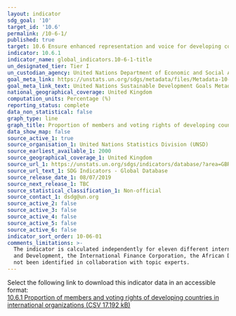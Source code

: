 ```yaml
---
layout: indicator
sdg_goal: '10'
target_id: '10.6'
permalink: /10-6-1/
published: true
target: 10.6 Ensure enhanced representation and voice for developing countries in decision-making in global international economic and financial institutions in order to deliver more effective, credible, accountable and legitimate institutions
indicator: 10.6.1
indicator_name: global_indicators.10-6-1-title
un_designated_tier: Tier I
un_custodian_agency: United Nations Department of Economic and Social Affairs (DESA) / Financing for Development Office (FFDO)
goal_meta_link: https://unstats.un.org/sdgs/metadata/files/Metadata-10-06-01.pdf
goal_meta_link_text: United Nations Sustainable Development Goals Metadata (PDF 201 KB)
national_geographical_coverage: United Kingdom
computation_units: Percentage (%)
reporting_status: complete
data_non_statistical: false
graph_type: line
graph_title: Proportion of members and voting rights of developing countries in international organisations
data_show_map: false
source_active_1: true
source_organisation_1: United Nations Statistics Division (UNSD)
source_earliest_available_1: 2000
source_geographical_coverage_1: United Kingdom
source_url_1: https://unstats.un.org/sdgs/indicators/database/?area=GBR
source_url_text_1: SDG Indicators - Global Database
source_release_date_1: 08/07/2019
source_next_release_1: TBC
source_statistical_classification_1: Non-official
source_contact_1: dsdg@un.org
source_active_2: false
source_active_3: false
source_active_4: false
source_active_5: false
source_active_6: false
indicator_sort_order: 10-06-01
comments_limitations: >-
  The indicator is calculated independently for eleven different international institutions - The United Nations General Assembly, the United Nations Security Council, the United Nations Economic and Social Council, the International Monetary Fund, the International Bank for Reconstruction
  and Development, the International Finance Corporation, the African Development Bank, the Asian Development Bank, the Inter-American Development Bank, the World Trade Organisation, and the Financial Stability Board. Data follows the UN specification for this indicator. This indicator has
  not been identified in collaboration with topic experts.
---
```

Select the following link to download this indicator data in an accessible format:<br>[10.6.1 Proportion of members and voting rights of developing countries in international organizations (CSV 17.192 kB)](https://sustainabledevelopment-uk.github.io/sdg-data/data/10-6-1.csv)

